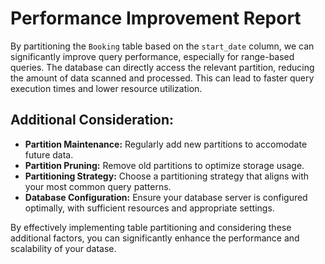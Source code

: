 # Performance Improvement Report
By partitioning the `Booking` table based on the `start_date` column, we can significantly improve query performance, especially for range-based queries. The database can directly access the relevant partition, reducing the amount of data scanned and processed. This can lead to faster query execution times and lower resource utilization.

## Additional Consideration:

* **Partition Maintenance:** Regularly add new partitions to accomodate future data.
* **Partition Pruning:** Remove old partitions to optimize storage usage.
* **Partitioning Strategy:** Choose a partitioning strategy that aligns with your most common query patterns.
* **Database Configuration:** Ensure your database server is configured optimally, with sufficient resources and appropriate settings.

By effectively implementing table partitioning and considering these additional factors, you can significantly enhance the performance and scalability of your datase.
